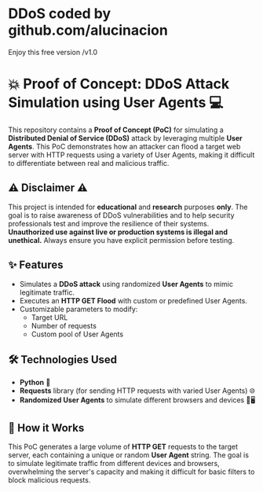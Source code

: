 # DDoS coded by github.com/alucinacion

Enjoy this free version /v1.0

# 💥 Proof of Concept: DDoS Attack Simulation using User Agents 💻
This repository contains a **Proof of Concept (PoC)** for simulating a **Distributed Denial of Service (DDoS)** attack by leveraging multiple **User Agents**. This PoC demonstrates how an attacker can flood a target web server with HTTP requests using a variety of User Agents, making it difficult to differentiate between real and malicious traffic.

## ⚠️ Disclaimer ⚠️
This project is intended for **educational** and **research** purposes **only**. The goal is to raise awareness of DDoS vulnerabilities and to help security professionals test and improve the resilience of their systems. **Unauthorized use against live or production systems is illegal and unethical.** Always ensure you have explicit permission before testing.

## ✨ Features
- Simulates a **DDoS attack** using randomized **User Agents** to mimic legitimate traffic.
- Executes an **HTTP GET Flood** with custom or predefined User Agents.
- Customizable parameters to modify:
  - Target URL
  - Number of requests
  - Custom pool of User Agents

## 🛠️ Technologies Used
- **Python** 🐍
- **Requests** library (for sending HTTP requests with varied User Agents) 🌐
- **Randomized User Agents** to simulate different browsers and devices 📱🖥️

## 🚀 How it Works
This PoC generates a large volume of **HTTP GET** requests to the target server, each containing a unique or random **User Agent** string. The goal is to simulate legitimate traffic from different devices and browsers, overwhelming the server's capacity and making it difficult for basic filters to block malicious requests.
